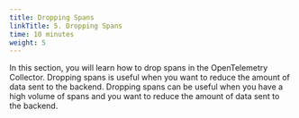 ```yaml
---
title: Dropping Spans
linkTitle: 5. Dropping Spans
time: 10 minutes
weight: 5
---
```


In this section, you will learn how to drop spans in the OpenTelemetry Collector. Dropping spans is useful when you want to reduce the amount of data sent to the backend. Dropping spans can be useful when you have a high volume of spans and you want to reduce the amount of data sent to the backend.
